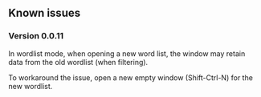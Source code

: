 ## Known issues

### Version 0.0.11

In wordlist mode, when opening a new word list, the window may retain data from the old wordlist (when filtering).

To workaround the issue, open a new empty window (Shift-Ctrl-N) for the new wordlist.
